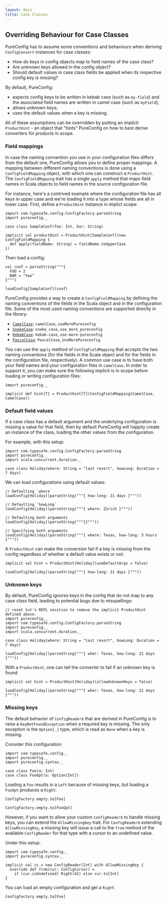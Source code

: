 ```yaml
---
layout: docs
title: Case Classes
---
```


## Overriding Behaviour for Case Classes

PureConfig has to assume some conventions and behaviours when deriving
`ConfigConvert` instances for case classes:

- How do keys in config objects map to field names of the case class?
- Are unknown keys allowed in the config object?
- Should default values in case class fields be applied when its respective
  config key is missing?

By default, PureConfig:

- expects config keys to be written in kebab case (such as `my-field`) and the
associated field names are written in camel case (such as `myField`);
- allows unknown keys;
- uses the default values when a key is missing.

All of these assumptions can be overridden by putting an implicit
`ProductHint` - an object that "hints" PureConfig on how to best derive
converters for products in scope.

### Field mappings

In case the naming convention you use in your configuration files differs from
the default one, PureConfig allows you to define proper mappings. A mapping
between different naming conventions is done using a `ConfigFieldMapping`
object, with which one can construct a `ProductHint`. The `ConfigFieldMapping`
trait has a single `apply` method that maps field names in Scala objects to
field names in the source configuration file. 

For instance, here's a contrived
example where the configuration file has all keys in upper case and we're
loading it into a type whose fields are all in lower case. First, define a `ProductHint`
instance in implict scope:

```tut:silent
import com.typesafe.config.ConfigFactory.parseString
import pureconfig._

case class SampleConf(foo: Int, bar: String)

implicit val productHint = ProductHint[SampleConf](new ConfigFieldMapping {
  def apply(fieldName: String) = fieldName.toUpperCase
})
```

Then load a config:
```tut:book
val conf = parseString("""{
  FOO = 2
  BAR = "two"
}""")

loadConfig[SampleConf](conf)
```

PureConfig provides a way to create a `ConfigFieldMapping` by defining the
naming conventions of the fields in the Scala object and in the configuration
file. Some of the most used naming conventions are supported directly in the
library:

* [`CamelCase`](https://en.wikipedia.org/wiki/Camel_case): `camelCase`, `useMorePureconfig`
* [`SnakeCase`](https://en.wikipedia.org/wiki/Snake_case): `snake_case`, `use_more_pureconfig`
* [`KebabCase`](http://wiki.c2.com/?KebabCase): `kebab-case`, `use-more-pureconfig`
* [`PascalCase`](https://en.wikipedia.org/wiki/PascalCase): `PascalCase`, `UseMorePureconfig`

You can use the `apply` method of `ConfigFieldMapping` that accepts the two
naming conventions (for the fields in the Scala object and for the fields in the
configuration file, respectively). A common use case is to have both your field
names and your configuration files in `camelCase`. In order to support it, you
can make sure the following implicit is in scope before loading or writing
configuration files:

```tut:silent
import pureconfig._

implicit def hint[T] = ProductHint[T](ConfigFieldMapping(CamelCase, CamelCase))
```

### Default field values

If a case class has a default argument and the underlying configuration is
missing a value for that field, then by default PureConfig will happily
create an instance of the class, loading the other values from the
configuration.

For example, with this setup:

```tut:reset:silent
import com.typesafe.config.ConfigFactory.parseString
import pureconfig._
import scala.concurrent.duration._

case class Holiday(where: String = "last resort", howLong: Duration = 7 days)
```

We can load configurations using default values:
```tut:book
// Defaulting `where`
loadConfig[Holiday](parseString("""{ how-long: 21 days }"""))

// Defaulting `howLong`
loadConfig[Holiday](parseString("""{ where: Zürich }"""))

// Defaulting both arguments
loadConfig[Holiday](parseString("""{}"""))

// Specifying both arguments
loadConfig[Holiday](parseString("""{ where: Texas, how-long: 3 hours }"""))
```

A `ProductHint` can make the conversion fail if a key is missing from the
config regardless of whether a default value exists or not:

```tut:book
implicit val hint = ProductHint[Holiday](useDefaultArgs = false)

loadConfig[Holiday](parseString("""{ how-long: 21 days }"""))
```

### Unknown keys

By default, PureConfig ignores keys in the config that do not map to any
case class field, leading to potential bugs due to misspellings:

```tut:reset:invisible
// reset tut's REPL sesstion to remove the implicit ProductHint defined above.
import pureconfig._
import com.typesafe.config.ConfigFactory.parseString
import pureconfig._
import scala.concurrent.duration._

case class Holiday(where: String = "last resort", howLong: Duration = 7 days)
```
```tut:book
loadConfig[Holiday](parseString("""{ wher: Texas, how-long: 21 days }"""))
```

With a `ProductHint`, one can tell the converter to fail if an unknown key is
found:

```tut:book
implicit val hint = ProductHint[Holiday](allowUnknownKeys = false)

loadConfig[Holiday](parseString("""{ wher: Texas, how-long: 21 days }"""))
```

### Missing keys

The default behavior of `ConfigReader`s that are derived in PureConfig is to raise a `KeyNotFoundException` when a
required key is missing. The only exception is the `Option[_]` type, which is read as `None` when a key is missing.

Consider this configuration:

```tut:silent
import com.typesafe.config._
import pureconfig._
import pureconfig.syntax._

case class Foo(a: Int)
case class FooOpt(a: Option[Int])
```

Loading a `Foo` results in a `Left` because of missing keys, but loading a `FooOpt` produces a `Right`:

```tut:book
ConfigFactory.empty.to[Foo]

ConfigFactory.empty.to[FooOpt]
```

However, if you want to allow your custom `ConfigReader`s to handle missing keys, you can extend the `AllowMissingKey`
trait. For `ConfigReader`s extending `AllowMissingKey`, a missing key will issue a call to the `from` method of the
available `ConfigReader` for that type with a cursor to an undefined value.

Under this setup:

```tut:silent
import com.typesafe.config._
import pureconfig.syntax._

implicit val cc = new ConfigReader[Int] with AllowMissingKey {
  override def from(cur: ConfigCursor) =
    if (cur.isUndefined) Right(42) else cur.to[Int]
}
```

You can load an empty configuration and get a `Right`:

```tut:book
ConfigFactory.empty.to[Foo]
```
